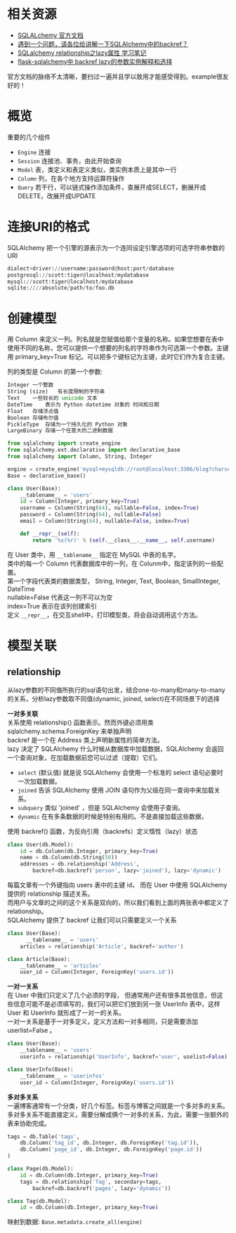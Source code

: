 # 相关资源
- [SQLALchemy 官方文档](https://www.sqlalchemy.org/)
- [遇到一个问题，请各位给讲解一下SQLAlchemy中的backref？](https://www.zhihu.com/question/38456789)
- [SQLalchemy relationship之lazy属性 学习笔记](https://blog.csdn.net/bestallen/article/details/52601457)
- [flask-sqlalchemy中 backref lazy的参数实例解释和选择](https://blog.csdn.net/qq_34146899/article/details/52559747)

官方文档的脉络不太清晰，要扫过一遍并且学以致用才能感受得到。example很友好的！       

# 概览
重要的几个组件

- `Engine` 连接
- `Session` 连接池、事务，由此开始查询
- `Model` 表，类定义和表定义类似，类实例本质上是其中一行
- `Column` 列，在各个地方支持运算符操作
- `Query` 若干行，可以链式操作添加条件，查展开成SELECT，删展开成DELETE，改展开成UPDATE

# 连接URI的格式
SQLAlchemy 把一个引擎的源表示为一个连同设定引擎选项的可选字符串参数的 URI
```python
dialect+driver://username:password@host:port/database
postgresql://scott:tiger@localhost/mydatabase
mysql://scott:tiger@localhost/mydatabase
sqlite:////absolute/path/to/foo.db
```


# 创建模型
用 Column 来定义一列。列名就是您赋值给那个变量的名称。如果您想要在表中使用不同的名称，您可以提供一个想要的列名的字符串作为可选第一个参数。主键用 primary_key=True 标记。可以把多个键标记为主键，此时它们作为复合主键。      

列的类型是 Column 的第一个参数:
```python
Integer	一个整数
String (size)	有长度限制的字符串
Text	一些较长的 unicode 文本
DateTime	表示为 Python datetime 对象的 时间和日期
Float	存储浮点值
Boolean	存储布尔值
PickleType	存储为一个持久化的 Python 对象
LargeBinary	存储一个任意大的二进制数据
```



```python
from sqlalchemy import create_engine
from sqlalchemy.ext.declarative import declarative_base
from sqlalchemy import Column, String, Integer

engine = create_engine('mysql+mysqldb://root@localhost:3306/blog?charset=utf8')
Base = declarative_base()

class User(Base):
    __tablename__ = 'users'
    id = Column(Integer, primary_key=True)
    username = Column(String(64), nullable=False, index=True)
    password = Column(String(64), nullable=False)
    email = Column(String(64), nullable=False, index=True)

    def __repr__(self):
        return '%s(%r)' % (self.__class__.__name__, self.username)
```

在 User 类中，用 `__tablename__` 指定在 MySQL 中表的名字。      
类中的每一个 Column 代表数据库中的一列，在 Colunm中，指定该列的一些配置。       
第一个字段代表类的数据类型， String, Integer, Text, Boolean, SmallInteger, DateTime     
nullable=False 代表这一列不可以为空         
index=True 表示在该列创建索引           
定义 `__repr__`，在交互shell中，打印模型类，将会自动调用这个方法。      


# 模型关联
## relationship
从lazy参数的不同值所执行的sql语句出发，结合one-to-many和many-to-many的关系，分析lazy参数取不同值(dynamic, joined, select)在不同场景下的选择

**一对多关联**          
关系使用 relationship() 函数表示。然而外键必须用类 sqlalchemy.schema.ForeignKey 来单独声明          
backref 是一个在 Address 类上声明新属性的简单方法。     
lazy 决定了 SQLAlchemy 什么时候从数据库中加载数据，SQLAlchemy 会返回一个查询对象，在加载数据前您可以过滤（提取）它们。        

- `select` (默认值) 就是说 SQLAlchemy 会使用一个标准的 select 语句必要时一次加载数据。
- `joined` 告诉 SQLAlchemy 使用 JOIN 语句作为父级在同一查询中来加载关系。
- `subquery` 类似 'joined' ，但是 SQLAlchemy 会使用子查询。
- `dynamic` 在有多条数据的时候是特别有用的。不是直接加载这些数据，

使用 backref() 函数，为反向引用（backrefs）定义惰性（lazy）状态     
```python
class User(db.Model):
    id = db.Column(db.Integer, primary_key=True)
    name = db.Column(db.String(50))
    addresses = db.relationship('Address',
        backref=db.backref('person', lazy='joined'), lazy='dynamic')
```



每篇文章有一个外键指向 users 表中的主键 id， 而在 User 中使用 SQLAlchemy 提供的 relationship 描述关系。        
而用户与文章的之间的这个关系是双向的，所以我们看到上面的两张表中都定义了 relationship。     
SQLAlchemy 提供了 backref 让我们可以只需要定义一个关系          
```python
class User(Base):
      __tablename__ = 'users'
    articles = relationship('Article', backref='author')

class Article(Base):
    __tablename__ = 'articles'
    user_id = Column(Integer, ForeignKey('users.id'))
```

**一对一关系**          
在 User 中我们只定义了几个必须的字段， 但通常用户还有很多其他信息，但这些信息可能不是必须填写的，我们可以把它们放到另一张 UserInfo 表中，这样User 和 UserInfo 就形成了一对一的关系。        
一对一关系是基于一对多定义，定义方法和一对多相同，只是需要添加 userlist=False 。        
```python
class User(Base):
    __tablename__ = 'users'
    userinfo = relationship('UserInfo', backref='user', uselist=False)

class UserInfo(Base):
    __tablename__ = 'userinfos'
    user_id = Column(Integer, ForeignKey('users.id'))
```

**多对多关系**          
一遍博客通常有一个分类，好几个标签。标签与博客之间就是一个多对多的关系。多对多关系不能直接定义，需要分解成俩个一对多的关系，为此，需要一张额外的表来协助完成。
```python
tags = db.Table('tags',
    db.Column('tag_id', db.Integer, db.ForeignKey('tag.id')),
    db.Column('page_id', db.Integer, db.ForeignKey('page.id'))
)

class Page(db.Model):
    id = db.Column(db.Integer, primary_key=True)
    tags = db.relationship('Tag', secondary=tags,
        backref=db.backref('pages', lazy='dynamic'))

class Tag(db.Model):
    id = db.Column(db.Integer, primary_key=True)
```

映射到数据: `Base.metadata.create_all(engine)`